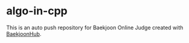 # algo-in-cpp
This is an auto push repository for Baekjoon Online Judge created with [BaekjoonHub](https://github.com/BaekjoonHub/BaekjoonHub).
